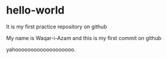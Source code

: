 # hello-world
It is my first practice repository on github

My name is Waqar-i-Azam
and
this is my first commit on github

yahooooooooooooooooooo.
